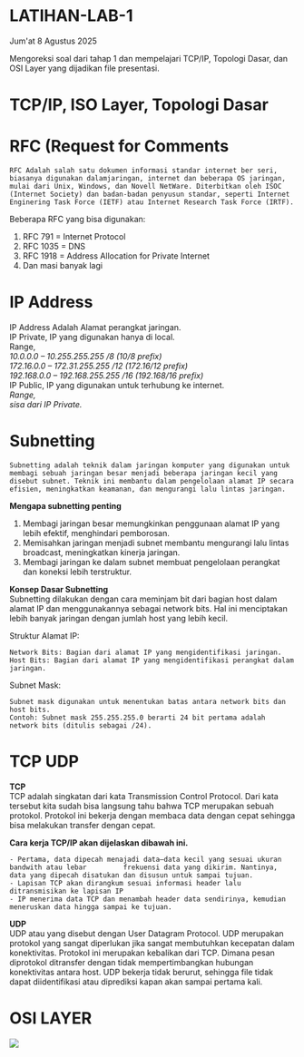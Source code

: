 # LATIHAN-LAB-1
Jum'at 8 Agustus 2025

Mengoreksi soal dari tahap 1 dan mempelajari TCP/IP, Topologi Dasar, dan OSI Layer yang dijadikan file presentasi.

# TCP/IP, ISO Layer, Topologi Dasar
  
# RFC (Request for Comments
	RFC Adalah salah satu dokumen informasi standar internet ber seri, biasanya digunakan dalamjaringan, internet dan beberapa OS jaringan, mulai dari Unix, Windows, dan Novell NetWare. Diterbitkan oleh ISOC (Internet Society) dan badan-badan penyusun standar, seperti Internet Enginering Task Force (IETF) atau Internet Research Task Force (IRTF). 
Beberapa RFC yang bisa digunakan:
1. RFC 791 = Internet Protocol
2. RFC 1035 = DNS
3. RFC 1918 = Address Allocation for Private Internet
4. Dan masi banyak lagi

# IP Address
IP Address Adalah Alamat perangkat jaringan.  
IP Private, IP yang digunakan hanya di local.  
Range,  
*10.0.0.0 – 10.255.255.255 /8 (10/8 prefix)  
172.16.0.0 – 172.31.255.255 /12 (172.16/12 prefix)  
192.168.0.0 – 192.168.255.255 /16 (192.168/16 prefix)*  
IP Public, IP yang digunakan untuk terhubung ke internet.  
*Range,  
sisa dari IP Private.*  

# Subnetting
	Subnetting adalah teknik dalam jaringan komputer yang digunakan untuk membagi sebuah jaringan besar menjadi beberapa jaringan kecil yang disebut subnet. Teknik ini membantu dalam pengelolaan alamat IP secara efisien, meningkatkan keamanan, dan mengurangi lalu lintas jaringan.  
   
**Mengapa subnetting penting**
1. Membagi jaringan besar memungkinkan penggunaan alamat IP yang lebih efektif, menghindari pemborosan.
2. Memisahkan jaringan menjadi subnet membantu mengurangi lalu lintas broadcast, meningkatkan kinerja jaringan.
3. Membagi jaringan ke dalam subnet membuat pengelolaan perangkat dan koneksi lebih terstruktur.

**Konsep Dasar Subnetting**  
	Subnetting dilakukan dengan cara meminjam bit dari bagian host dalam alamat IP dan menggunakannya sebagai network bits. Hal ini menciptakan lebih banyak jaringan dengan jumlah host yang lebih kecil.  

Struktur Alamat IP:

    Network Bits: Bagian dari alamat IP yang mengidentifikasi jaringan.
    Host Bits: Bagian dari alamat IP yang mengidentifikasi perangkat dalam jaringan.

Subnet Mask:  

    Subnet mask digunakan untuk menentukan batas antara network bits dan host bits.
    Contoh: Subnet mask 255.255.255.0 berarti 24 bit pertama adalah network bits (ditulis sebagai /24).  

# TCP UDP
  
**TCP**  
	TCP adalah singkatan dari kata Transmission Control Protocol. Dari kata tersebut kita sudah bisa langsung tahu bahwa TCP merupakan sebuah protokol. Protokol ini bekerja dengan membaca data dengan cepat sehingga bisa melakukan transfer dengan cepat.  
   
**Cara kerja TCP/IP akan dijelaskan dibawah ini.**

    - Pertama, data dipecah menajadi data–data kecil yang sesuai ukuran bandwith atau lebar 		frekuensi data yang dikirim. Nantinya, data yang dipecah disatukan dan disusun untuk sampai tujuan.
    - Lapisan TCP akan dirangkum sesuai informasi header lalu ditransmisikan ke lapisan IP
    - IP menerima data TCP dan menambah header data sendirinya, kemudian meneruskan data hingga sampai ke tujuan.  

**UDP**  
	UDP atau yang disebut dengan User Datagram Protocol. UDP merupakan protokol yang sangat diperlukan jika sangat membutuhkan kecepatan dalam konektivitas. Protokol ini merupakan kebalikan dari TCP. Dimana pesan diprotokol ditransfer dengan tidak mempertimbangkan hubungan konektivitas antara host. UDP bekerja tidak berurut, sehingga file tidak dapat diidentifikasi atau diprediksi kapan akan sampai pertama kali.  

# OSI LAYER
![](second.png)

